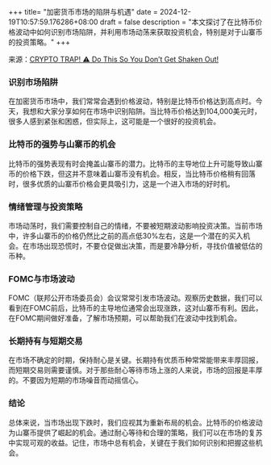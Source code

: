 +++
title= "加密货币市场的陷阱与机遇"
date = 2024-12-19T10:57:59.176286+08:00
draft = false
description = "本文探讨了在比特币价格波动中如何识别市场陷阱，并利用市场动荡来获取投资机会，特别是对于山寨币的投资策略。"
+++

来源：[CRYPTO TRAP! ⚠ Do This So You Don’t Get Shaken Out!](https://www.youtube.com/watch?v=TURIW2LrKSI)

### 识别市场陷阱

在加密货币市场中，我们常常会遇到价格波动，特别是比特币价格达到高点时。今天，我想和大家分享如何在市场中识别陷阱。当比特币价格达到104,000美元时，很多人感到紧张和困惑，但实际上，这可能是一个很好的投资机会。

### 比特币的强势与山寨币的机会

比特币的强势表现有时会掩盖山寨币的潜力。比特币的主导地位上升可能导致山寨币的价格下跌，但这并不意味着山寨币没有机会。相反，当比特币价格稍有回落时，很多优质的山寨币价格会更具吸引力，这是一个进入市场的好时机。

### 情绪管理与投资策略

市场动荡时，我们需要控制自己的情绪，不要被短期波动影响投资决策。当前市场中，许多山寨币的价格仍然比之前的高点低30%左右，这是一个潜在的买入机会。在市场出现恐慌时，不要仓促做出决策，而是要冷静分析，寻找价值被低估的币种。

### FOMC与市场波动

FOMC（联邦公开市场委员会）会议常常引发市场波动。观察历史数据，我们可以看到在FOMC前后，比特币的主导地位通常会出现涨跌，这对山寨币有利。因此，在FOMC期间做好准备，了解市场预期，可以帮助我们在波动中找到机会。

### 长期持有与短期交易

在市场不确定的时期，保持耐心是关键。长期持有优质币种常常能带来丰厚回报，而短期交易则需要谨慎。对于那些耐心等待市场上涨的人来说，市场的回报是丰厚的。不要因为短期的市场噪音而动摇信心。

### 结论

总体来说，当市场出现下跌时，我们应视其为重新布局的机会。比特币的价格波动为山寨币提供了崛起的机会。通过耐心等待和合理的策略，我们可以在市场的复苏中实现可观的收益。记住，市场中总有机会，关键在于我们如何识别和把握这些机会。